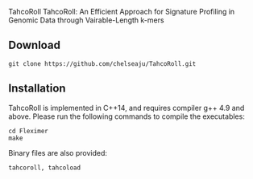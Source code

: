TahcoRoll
TahcoRoll: An Efficient Approach for Signature Profiling in Genomic Data through Vairable-Length k-mers

## Download
```
git clone https://github.com/chelseaju/TahcoRoll.git
```

## Installation
TahcoRoll is implemented in C++14, and requires compiler g++ 4.9 and above. Please run the following commands to compile the executables:
```
cd Fleximer
make
```
Binary files are also provided:
```
tahcoroll, tahcoload
```

